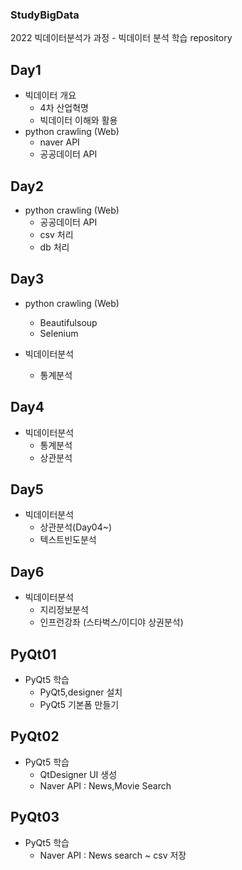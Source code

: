 ### StudyBigData
2022 빅데이터분석가 과정 - 빅데이터 분석 학습 repository

## Day1
- 빅데이터 개요
  - 4차 산업혁명
  - 빅데이터 이해와 활용
- python crawling (Web)
  - naver API
  - 공공데이터 API
 
## Day2
- python crawling (Web)
   - 공공데이터 API
    - csv 처리
    - db 처리


## Day3
- python crawling (Web)
  - Beautifulsoup
  - Selenium

- 빅데이터분석
  - 통계분석

## Day4
- 빅데이터분석
  - 통계분석
  - 상관분석
 

## Day5
- 빅데이터분석
  - 상관분석(Day04~)
  - 텍스트빈도분석

## Day6
- 빅데이터분석
  - 지리정보분석
  - 인프런강좌 (스타벅스/이디야 상권분석)

## PyQt01
- PyQt5 학습
  - PyQt5,designer 설치
  - PyQt5 기본폼 만들기
  
## PyQt02
- PyQt5 학습
  - QtDesigner UI 생성
  - Naver API : News,Movie Search

## PyQt03
- PyQt5 학습
  - Naver API : News search ~ csv 저장

